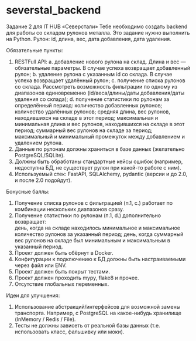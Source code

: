 # severstal_backend
Задание 2 для IT HUB «Северстали»
Тебе необходимо создать backend для работы со складом рулонов металла. Это задание нужно выполнить на Python. Рулон: id, длина, вес, дата добавления, дата удаления. 

Обязательные пункты: 
1. RESTFull API: 
a. добавление нового рулона на склад. Длина и вес — обязательные параметры. В случае успеха возвращает добавленный рулон; 
b. удаление рулона с указанным id со склада. В случае успеха  возвращает удалённый рулон; 
c. получение списка рулонов со склада. Рассмотреть возможность фильтрации по одному из диапазонов единовременно (id/веса/длины/даты добавления/даты удаления со склада); 
d. получение статистики по рулонам за определённый период: 
количество добавленных рулонов; 
количество удалённых рулонов; 
средняя длина, вес рулонов, находившихся на складе в этот период; 
максимальная и минимальная длина и вес рулонов, находившихся на складе в этот период; 
суммарный вес рулонов на складе за период; 
максимальный и минимальный промежуток между добавлением и удалением рулона. 
2. Данные по рулонам должны храниться в базе данных (желательно PostgreSQL/SQLite). 
3. Должны быть обработаны стандартные кейсы ошибок (например, недоступна БД, не существует рулон при какой-то работе с ним). 
4. Используемый стек: FastAPI, SQLAlchemy, pydantic (версии и до 2.0, и после 2.0 подойдут). 

Бонусные баллы: 
1. Получение списка рулонов с фильтрацией (п.1, с.) работает по комбинации нескольких диапазонов сразу. 
2. Получение статистики по рулонам (п.1, d.) дополнительно возвращает:  
день, когда на складе находилось минимальное и максимальное количество рулонов за указанный период; 
день, когда суммарный вес рулонов на складе был минимальным и максимальным в указанный период. 
3. Проект должен быть обёрнут в Docker. 
4. Конфигурации к подключению к БД должны быть настраиваемыми через файл или ENV. 
5. Проект должен быть покрыт тестами. 
6. Проект должен проходить mypy, flake8 и прочее. 
7. Отсутствие глобальных переменных. 

Идеи для улучшения: 
1. Использование абстракций/интерфейсов для возможной замены транспорта. Например, с PostgreSQL на какое-нибудь хранилище (InMemory / Redis / File). 
2. Тесты не должны зависеть от реальной базы данных (т.е. использовать класс, фальшивку или моки).
